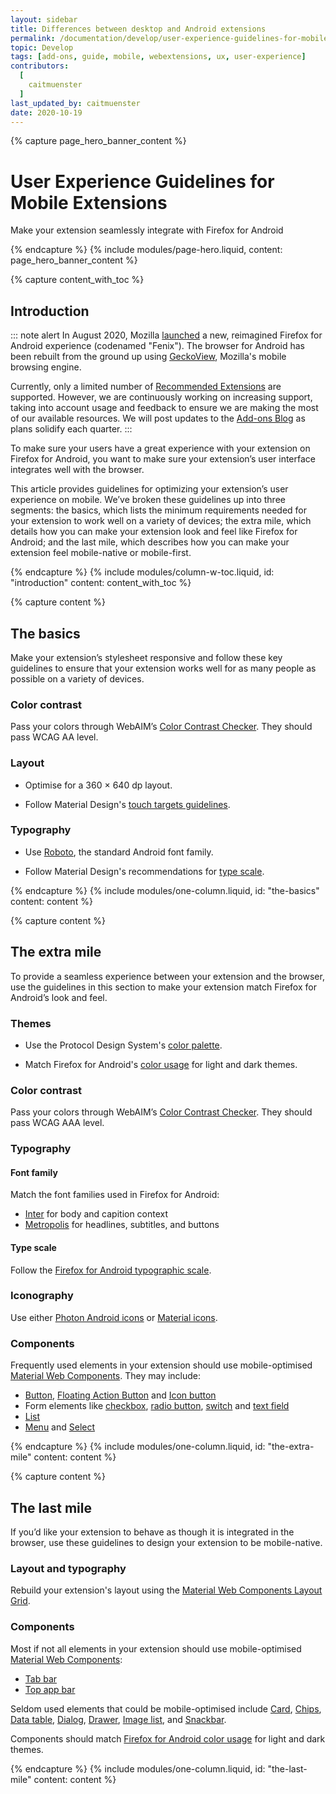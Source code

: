 ```yaml
---
layout: sidebar
title: Differences between desktop and Android extensions
permalink: /documentation/develop/user-experience-guidelines-for-mobile-extensions/
topic: Develop
tags: [add-ons, guide, mobile, webextensions, ux, user-experience]
contributors:
  [
    caitmuenster
  ]
last_updated_by: caitmuenster
date: 2020-10-19
---
```


<!-- Page Hero Banner -->

{% capture page_hero_banner_content %}

# User Experience Guidelines for Mobile Extensions
Make your extension seamlessly integrate with Firefox for Android

{% endcapture %}
{% include modules/page-hero.liquid,
  content: page_hero_banner_content
%}

<!-- END: Page Hero Banner -->

<!-- Content with Table of Contents Module -->

{% capture content_with_toc %}

## Introduction

::: note alert
In August 2020, Mozilla [launched](https://blog.mozilla.org/blog/2020/08/25/introducing-a-new-firefox-for-android-experience/) a new, reimagined Firefox for Android experience (codenamed "Fenix"). The  browser for Android has been rebuilt from the ground up using [GeckoView](https://mozilla.github.io/geckoview/), Mozilla's mobile browsing engine.

Currently, only a limited number of [Recommended Extensions](https://support.mozilla.org/kb/recommended-extensions-program?utm_source=extensionworkshop.com&utm_medium=dev-article&utm_content=developing-extensions-for-firefox-for-android) are supported. However, we are continuously working on increasing support, taking into account usage and feedback to ensure we are making the most of our available resources. We will post updates to the [Add-ons Blog](https://blog.mozilla.org/addons/category/mobile?utm_source=extensionworkshop.com&utm_medium=dev-article&utm_content=differences-between-desktop-and-android-extensions) as plans solidify each quarter.
:::

To make sure your users have a great experience with your extension on Firefox for Android, you want to make sure your extension’s user interface integrates well with the browser.

This article provides guidelines for optimizing your extension’s user experience on mobile. We’ve broken these guidelines up into three segments: the basics, which lists the minimum requirements needed for your extension to work well on a variety of devices; the extra mile, which details how you can make your extension look and feel like Firefox for Android; and the last mile, which describes how you can make your extension feel mobile-native or mobile-first.

{% endcapture %}
{% include modules/column-w-toc.liquid,
  id: "introduction"
  content: content_with_toc
%}

<!-- END: Content with Table of Contents -->

<!-- Single Column Body Module -->

{% capture content %}

## The basics
Make your extension’s stylesheet responsive and follow these key guidelines to ensure that your extension works well for as many people as possible on a variety of devices.

### Color contrast

Pass your colors through WebAIM’s [Color Contrast Checker](https://webaim.org/resources/contrastchecker/). They should pass WCAG AA level.

### Layout

- Optimise for a 360 × 640 dp layout.

- Follow Material Design's [touch targets guidelines](https://material.io/design/usability/accessibility.html#layout-and-typography).

### Typography

- Use [Roboto](https://fonts.google.com/specimen/Roboto), the standard Android font family.

- Follow Material Design's recommendations for [type scale](https://material.io/).

{% endcapture %}
{% include modules/one-column.liquid,
    id: "the-basics"
    content: content
%}

<!-- END: Single Column Body Module -->

<!-- Single Column Body Module -->

{% capture content %}

## The extra mile

To provide a seamless experience between your extension and the browser, use the guidelines in this section to make your extension match Firefox for Android’s look and feel.

### Themes

- Use the Protocol Design System's [color palette](https://protocol.mozilla.org/fundamentals/color.html).

- Match Firefox for Android's [color usage](https://www.figma.com/proto/TebIgESfWmQkMcEmwNaYZl/Android?node-id=0%3A498&viewport=-4823%2C213%2C0.5&scaling=min-zoom&hide-ui=1) for light and dark themes.

### Color contrast

Pass your colors through WebAIM’s [Color Contrast Checker](https://webaim.org/resources/contrastchecker/). They should pass WCAG AAA level.

### Typography

#### Font family

Match the font families used in Firefox for Android:

- [Inter](https://fonts.google.com/specimen/Inter) for body and capition context
- [Metropolis](https://www.1001fonts.com/metropolis-font.html) for headlines, subtitles, and buttons

#### Type scale

Follow the [Firefox for Android typographic scale](https://www.figma.com/proto/TebIgESfWmQkMcEmwNaYZl/Android?node-id=0%3A806&viewport=115%2C161%2C0.5&scaling=min-zoom).

### Iconography

Use either [Photon Android icons](https://design.firefox.com/icons/viewer/) or [Material icons](https://material.io/resources/icons/).

### Components

Frequently used elements in your extension should use mobile-optimised [Material Web Components](https://material-components.github.io/material-components-web-catalog/). They may include:

- [Button](https://material-components.github.io/material-components-web-catalog/#/component/button), [Floating Action Button](https://material-components.github.io/material-components-web-catalog/#/component/fab) and [Icon button](https://material-components.github.io/material-components-web-catalog/#/component/icon-button)
- Form elements like [checkbox](https://material-components.github.io/material-components-web-catalog/#/component/checkbox), [radio button](https://material-components.github.io/material-components-web-catalog/#/component/radio), [switch](https://material-components.github.io/material-components-web-catalog/#/component/switch) and [text field](https://material-components.github.io/material-components-web-catalog/#/component/text-field)
- [List](https://material-components.github.io/material-components-web-catalog/#/component/list)
- [Menu](https://material-components.github.io/material-components-web-catalog/#/component/menu) and [Select](https://material-components.github.io/material-components-web-catalog/#/component/select)


{% endcapture %}
{% include modules/one-column.liquid,
    id: "the-extra-mile"
    content: content
%}

<!-- END: Single Column Body Module -->

<!-- Single Column Body Module -->

{% capture content %}

## The last mile

If you’d like your extension to behave as though it is integrated in the browser, use these guidelines to design your extension to be mobile-native.

### Layout and typography

Rebuild your extension's layout using the [Material Web Components Layout Grid](https://material-components.github.io/material-components-web-catalog/#/component/layout-grid).

### Components

Most if not all elements in your extension should use mobile-optimised [Material Web Components](https://material-components.github.io/material-components-web-catalog/):
- [Tab bar](https://material-components.github.io/material-components-web-catalog/#/component/tabs)
- [Top app bar](https://material-components.github.io/material-components-web-catalog/#/component/top-app-bar)

Seldom used elements that could be mobile-optimised include [Card](https://material-components.github.io/material-components-web-catalog/#/component/card), [Chips](https://material-components.github.io/material-components-web-catalog/#/component/chips), [Data table](https://material-components.github.io/material-components-web-catalog/#/component/data-table), [Dialog](https://material-components.github.io/material-components-web-catalog/#/component/dialog), [Drawer](https://material-components.github.io/material-components-web-catalog/#/component/drawer), [Image list](https://material-components.github.io/material-components-web-catalog/#/component/image-list), and [Snackbar](https://material-components.github.io/material-components-web-catalog/#/component/snackbar).

Components should match [Firefox for Android color usage](https://www.figma.com/proto/TebIgESfWmQkMcEmwNaYZl/Android?node-id=0%3A498&viewport=-4823%2C213%2C0.5&scaling=min-zoom&hide-ui=1) for light and dark themes.

{% endcapture %}
{% include modules/one-column.liquid,
    id: "the-last-mile"
    content: content
%}

<!-- END: Single Column Body Module -->
